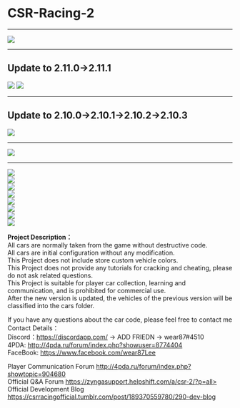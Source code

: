 # CSR-Racing-2
****
![](https://github.com/wear87/Picture-Material/blob/master/CSR2%20Material/2.12%20-Coming%20Soon.jpg)
****
## Update to 2.11.0→2.11.1
![](https://github.com/wear87/Picture-Material/blob/master/CSR2%20Material/2.11.0-Elite%20Tokin.png)
![](https://github.com/wear87/Picture-Material/blob/master/CSR2%20Material/2.11.0.png)
****
## Update to 2.10.0→2.10.1→2.10.2→2.10.3
![](https://github.com/wear87/Picture-Material/blob/master/CSR2%20Material/2.10.0-Elite%20Tokin.png) 
****
![](https://github.com/wear87/Picture-Material/blob/master/CSR2%20Material/2.9.3.png)  
****
![](https://github.com/wear87/Picture-Material/blob/master/CSR2%20Material/British_event.png)<br>
![](https://github.com/wear87/Picture-Material/blob/master/CSR2%20Material/Bugatti%20110th%20Anniversary.png)<br>
![](https://github.com/wear87/Picture-Material/blob/master/CSR2%20Material/Hobbs%26Shaw.png)<br>
![](https://github.com/wear87/Picture-Material/blob/master/CSR2%20Material/Fast%26furious2.png)<br>
![](https://github.com/wear87/Picture-Material/blob/master/CSR2%20Material/Fast%26furious1.png)<br>
![](https://github.com/wear87/Picture-Material/blob/master/CSR2%20Material/Lamborghini%26Pagani.png)<br>
![](https://github.com/wear87/Picture-Material/blob/master/CSR2%20Material/Italia%26America.png)<br>
![](https://github.com/wear87/Picture-Material/blob/master/CSR2%20Material/CSR2_Cover.png)<br>

**Project Description：** <br>
All cars are normally taken from the game without destructive code. <br>
All cars are initial configuration without any modification. <br>
This Project does not include store custom vehicle colors. <br>
This Project does not provide any tutorials for cracking and cheating, please do not ask related questions. <br>
This Project is suitable for player car collection, learning and communication, and is prohibited for commercial use. <br>
After the new version is updated, the vehicles of the previous version will be classified into the cars folder. <br>

If you have any questions about the car code, please feel free to contact me <br>
Contact Details：<br>
Discord：https://discordapp.com/ → ADD FRIEDN → wear87#4510 <br>
4PDA: http://4pda.ru/forum/index.php?showuser=8774404 <br>
FaceBook: https://www.facebook.com/wear87Lee <br>

Player Communication Forum http://4pda.ru/forum/index.php?showtopic=904680<br>
Official Q&A Forum https://zyngasupport.helpshift.com/a/csr-2/?p=all><br>
Official Development Blog https://csrracingofficial.tumblr.com/post/189370559780/290-dev-blog
